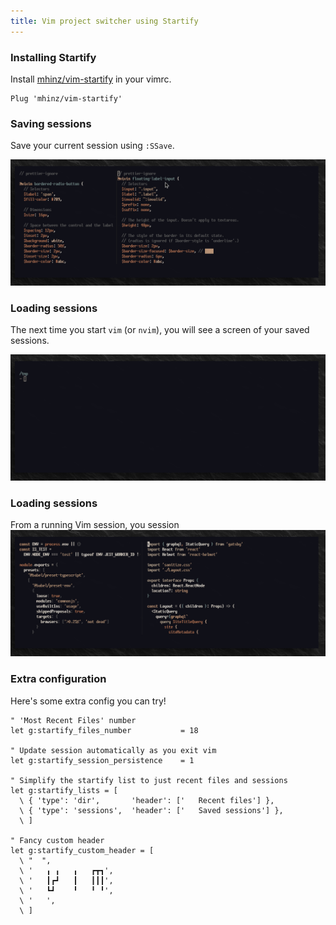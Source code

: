 ```yaml
---
title: Vim project switcher using Startify
---
```


### Installing Startify

Install [mhinz/vim-startify](https://github.com/mhinz/vim-startify) in your vimrc.

```vim
Plug 'mhinz/vim-startify'
```

### Saving sessions

Save your current session using `:SSave`.

![](project-switcher-using-startify/startify-ssave.gif)

### Loading sessions

The next time you start `vim` (or `nvim`), you will see a screen of your saved sessions.

![](project-switcher-using-startify/startify-start.gif)

### Loading sessions

From a running Vim session, you session
![](project-switcher-using-startify/startify-sclose-2.gif)

### Extra configuration

Here's some extra config you can try!

```vim
" 'Most Recent Files' number
let g:startify_files_number           = 18

" Update session automatically as you exit vim
let g:startify_session_persistence    = 1

" Simplify the startify list to just recent files and sessions
let g:startify_lists = [
  \ { 'type': 'dir',       'header': ['   Recent files'] },
  \ { 'type': 'sessions',  'header': ['   Saved sessions'] },
  \ ]

" Fancy custom header
let g:startify_custom_header = [
  \ "  ",
  \ '   ╻ ╻   ╻   ┏┳┓',
  \ '   ┃┏┛   ┃   ┃┃┃',
  \ '   ┗┛    ╹   ╹ ╹',
  \ '   ',
  \ ]
```
